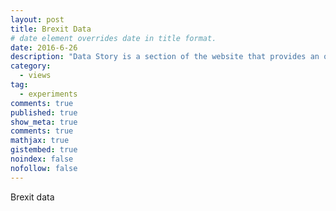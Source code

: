 ```yaml
---
layout: post
title: Brexit Data
# date element overrides date in title format.
date: 2016-6-26
description: "Data Story is a section of the website that provides an overview on a brilliant journalism project involving data. This time I talk about Confiscati Bene, an italian project collecting datasets of assets seized from the mafia."
category:
  - views
tag:
  - experiments
comments: true
published: true
show_meta: true
comments: true
mathjax: true
gistembed: true
noindex: false
nofollow: false
---
```


Brexit data

<!--more-->

<script src="https://code.jquery.com/jquery-1.9.1.js"></script>

<script src="https://code.highcharts.com/highcharts.js">
</script>

<script src="https://code.highcharts.com/modules/exporting.js">
</script>

<div id="container" style="min-width: 310px; max-width: 800px; height: 400px; margin: 0 auto"></div>

<script type="text/javascript">

// Data gathered from http://populationpyramid.net/germany/2015/
    // Age categories

    var categories = ['West Midlands', 'East Midlands', 'North East', 'Yorkshire and The Humber',
            'East', 'North West', 'South West', 'Wales', 'South East',
            'Northern Ireland', 'London', 'Scotland'];

        $('#container').highcharts({
            chart: {
                type: 'bar'
            },
            title: {
                text: 'Vote breakdown across the UK'
            },
            subtitle: {
                text: 'Source: <a href="http://www.bbc.com/news/uk-politics-32810887">The UK Referendum, all you need to know</a>'
            },
            xAxis: [{
                categories: categories,
                reversed: false,
                labels: {
                    step: 1
                }
            }, { // mirror axis on right side
                opposite: true,
                reversed: false,
                categories: categories,
                linkedTo: 0,
                labels: {
                    step: 1
                }
            }],
            yAxis: {
                title: {
                    text: null
                },
                labels: {
                    formatter: function () {
                        return Math.abs(this.value) + '%';
                    }
                }
            },

            plotOptions: {
                series: {
                    stacking: 'normal'
                }
            },

            tooltip: {
                formatter: function () {
                    return '<b>' + this.series.name + ', age ' + this.point.category + '</b><br/>' +
                        'Population: ' + Highcharts.numberFormat(Math.abs(this.point.y), 0 + '%');
                }
            },

            series: [{
                name: 'Male',
                data: [-2.2, -2.2, -2.3, -2.5, -2.7, -3.1, -3.2,
                    -3.0, -3.2, -4.3, -4.4, -3.6]
            }, {
                name: 'Female',
                data: [2.1, 2.0, 2.2, 2.4, 2.6, 3.0, 3.1, 2.9,
                    3.1, 4.1, 4.3, 3.6]
            }]
        });

</script>


